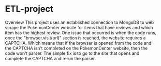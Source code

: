 # ETL-project


Overview
This project uses an established connection to MongoDB to web scrape the PokemonCenter website for items that have reviews and which item has the highest review. One issue that occurred is when the code runs, once the "browser.visit(url)" section is reached, the website requires a CAPTCHA. Which means that if the browser is opened from the code and the CAPTCHA isn't completed on the PokemonCenter website, then the code won't parser. The simple fix is to go to the site that opens and complete the CAPTCHA and rerun the parser.